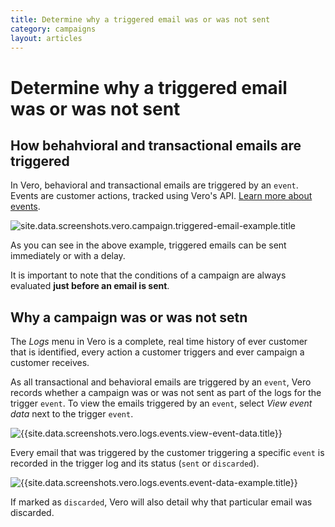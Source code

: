 ```yaml
---
title: Determine why a triggered email was or was not sent
category: campaigns
layout: articles
---
```


# Determine why a triggered email was or was not sent

## How behahvioral and transactional emails are triggered

In Vero, behavioral and transactional emails are triggered by an `event`. Events are customer actions, tracked using Vero's API. [Learn more about events]({{site.data.links.articles.event_tracking}}).

![site.data.screenshots.vero.campaign.triggered-email-example.title]({{site.data.screenshots.vero.campaign.triggered-email-example.image}})

As you can see in the above example, triggered emails can be sent immediately or with a delay. 

It is important to note that the conditions of a campaign are always evaluated **just before an email is sent**.

## Why a campaign was or was not setn

The *Logs* menu in Vero is a complete, real time history of ever customer that is identified, every action a customer triggers and ever campaign a customer receives.

As all transactional and behavioral emails are triggered by an `event`, Vero records whether a campaign was or was not sent as part of the logs for the trigger `event`. To view the emails triggered by an `event`, select *View event data* next to the trigger `event`.

![{{site.data.screenshots.vero.logs.events.view-event-data.title}}]({{site.data.screenshots.vero.logs.events.view-event-data.image}})

Every email that was triggered by the customer triggering a specific `event` is recorded in the trigger log and its status (`sent` or `discarded`). 

![{{site.data.screenshots.vero.logs.events.event-data-example.title}}]({{site.data.screenshots.vero.logs.events.event-data-example.image}})

If marked as `discarded`, Vero will also detail why that particular email was discarded.